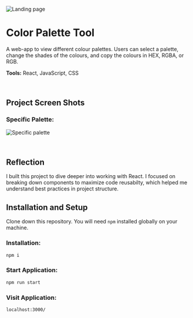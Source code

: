 ![Landing page](https://i.imgur.com/upaXaHK.png)

# Color Palette Tool

A web-app to view different colour palettes. Users can select a palette, change the shades of the colours, and copy the colours in HEX, RGBA, or RGB.

**Tools:** React, JavaScript, CSS

<p>&nbsp;</p>

## Project Screen Shots

### Specific Palette:

![Specific palette](https://i.imgur.com/BW9MwAZ.png)

<p>&nbsp;</p>

## Reflection

I built this project to dive deeper into working with React. I focused on breaking down components to maximize code reusabilty, which helped me understand best practices in project structure.

## Installation and Setup

Clone down this repository. You will need `npm` installed globally on your machine.

### Installation:

```sh
npm i
```

### Start Application:

```sh
npm run start
```

### Visit Application:

```sh
localhost:3000/
```

<p>&nbsp;</p>
